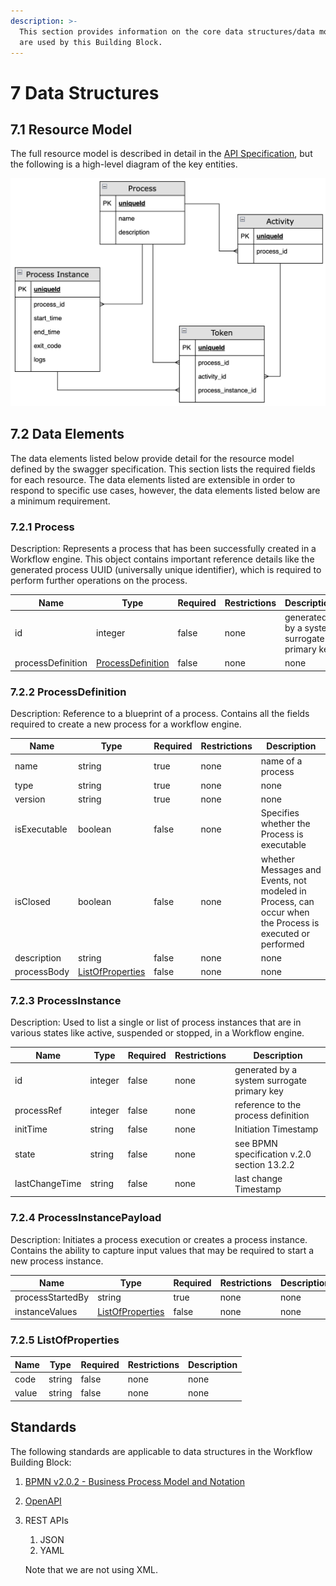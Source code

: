 ```yaml
---
description: >-
  This section provides information on the core data structures/data models that
  are used by this Building Block.
---
```


# 7 Data Structures

## 7.1 Resource Model

The full resource model is described in detail in the
[API Specification](../api/swagger.yaml), but the following is a high-level
diagram of the key entities.

![Diagram Source](../diagrams/data-structures.png)

## 7.2 Data Elements

The data elements listed below provide detail for the resource model defined by
the swagger specification. This section lists the required fields for each
resource. The data elements listed are extensible in order to respond to
specific use cases, however, the data elements listed below are a minimum
requirement.

### 7.2.1 Process

Description: Represents a process that has been successfully created in a
Workflow engine. This object contains important reference details like the
generated process UUID (universally unique identifier), which is required to
perform further operations on the process.

| Name              | Type                                          | Required | Restrictions | Description                                 |
| ----------------- | --------------------------------------------- | -------- | ------------ | ------------------------------------------- |
| id                | integer                                       | false    | none         | generated by a system surrogate primary key |
| processDefinition | [ProcessDefinition](#7.2.2-processdefinition) | false    | none         | none                                        |

### 7.2.2 ProcessDefinition

Description: Reference to a blueprint of a process. Contains all the fields
required to create a new process for a workflow engine.

| Name         | Type                                        | Required | Restrictions | Description                                                                                              |
| ------------ | ------------------------------------------- | -------- | ------------ | -------------------------------------------------------------------------------------------------------- |
| name         | string                                      | true     | none         | name of a process                                                                                        |
| type         | string                                      | true     | none         | none                                                                                                     |
| version      | string                                      | true     | none         | none                                                                                                     |
| isExecutable | boolean                                     | false    | none         | Specifies whether the Process is executable                                                              |
| isClosed     | boolean                                     | false    | none         | whether Messages and Events, not modeled in Process, can occur when the Process is executed or performed |
| description  | string                                      | false    | none         | none                                                                                                     |
| processBody  | [ListOfProperties](#7.2.5-listofproperties) | false    | none         | none                                                                                                     |

### 7.2.3 ProcessInstance

Description: Used to list a single or list of process instances that are in
various states like active, suspended or stopped, in a Workflow engine.

| Name           | Type    | Required | Restrictions | Description                                 |
| -------------- | ------- | -------- | ------------ | ------------------------------------------- |
| id             | integer | false    | none         | generated by a system surrogate primary key |
| processRef     | integer | false    | none         | reference to the process definition         |
| initTime       | string  | false    | none         | Initiation Timestamp                        |
| state          | string  | false    | none         | see BPMN specification v.2.0 section 13.2.2 |
| lastChangeTime | string  | false    | none         | last change Timestamp                       |

### 7.2.4 ProcessInstancePayload

Description: Initiates a process execution or creates a process instance.
Contains the ability to capture input values that may be required to start a new
process instance.

| Name             | Type                                        | Required | Restrictions | Description |
| ---------------- | ------------------------------------------- | -------- | ------------ | ----------- |
| processStartedBy | string                                      | true     | none         | none        |
| instanceValues   | [ListOfProperties](#7.2.5-listofproperties) | false    | none         | none        |

### 7.2.5 ListOfProperties

| Name  | Type   | Required | Restrictions | Description |
| ----- | ------ | -------- | ------------ | ----------- |
| code  | string | false    | none         | none        |
| value | string | false    | none         | none        |

## Standards

The following standards are applicable to data structures in the Workflow
Building Block:

1. [BPMN v2.0.2 - Business Process Model and Notation](https://www.omg.org/spec/BPMN/)
2. [OpenAPI](https://github.com/OAI/OpenAPI-Specification/blob/3.0.2/versions/3.0.2.md)
3. REST APIs

   1. JSON
   2. YAML

   Note that we are not using XML.
